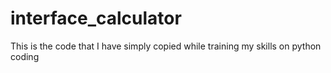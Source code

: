 # interface_calculator
This is the code that I have simply copied while training my skills on python coding